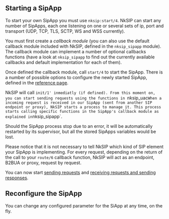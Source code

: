 ## Starting a SipApp

To start your own SipApp you must use `nksip:start/4`. NkSIP can start any number of SipApps, each one listening on one or several sets of ip, port and transport (UDP, TCP, TLS, SCTP, WS and WSS currently).

You must first create a _callback module_ (you can also use the default callback module included with NkSIP, defined in the `nksip_sipapp` module). The callback module can implement a number of 
optional callbacks functions (have a look at `nksip_sipapp` to find out the currently available callbacks and default implementation for each of them).

Once defined the callback module, call `start/4` to start the SipApp. There is a number of possible options to configure the newly started SipApp, defined in the [reference page](../reference/start_options.md).

NkSIP will call `init/1' inmediatly (if defined). From this moment on, you can start sending requests using the functions in `nksip_uac` When a incoming request is received in our SipApp (sent from another SIP endpoint or proxy), NkSIP starts a process to manage it. This process starts calling specific functions in the SipApp's callback module as explained in `nksip_sipapp`.

Should the SipApp process stop due to an error, it will be automatically restarted 
by its supervisor, but all the stored SipApps variables would be lost.

Please notice that it is not necessary to tell NkSIP which kind of SIP element 
your SipApp is implementing. For every request, depending on the return of 
the call to your `route/6` callback function, NkSIP will act as an endpoint, B2BUA or proxy, request by request. 

You can now start [sending requests](sending_requests.md) and [receiving requests and sending responses](receiving_requests.md).


## Reconfigure the SipApp

You can change any configured parameter for the SiApp at any time, on the fly.
